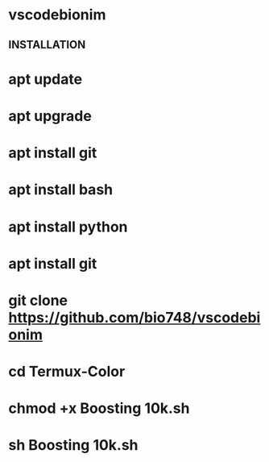 # vscodebionim




## INSTALLATION

 # apt update 
 # apt upgrade 
 # apt install git 
 # apt install bash 
 # apt install python 
 # apt install git 
 # git clone https://github.com/bio748/vscodebionim
 # cd Termux-Color
 # chmod +x Boosting 10k.sh
 # sh Boosting 10k.sh

